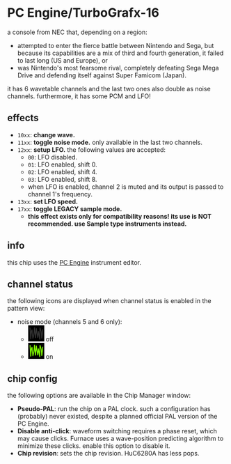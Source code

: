 # PC Engine/TurboGrafx-16

a console from NEC that, depending on a region:
- attempted to enter the fierce battle between Nintendo and Sega, but because its capabilities are a mix of third and fourth generation, it failed to last long (US and Europe), or
- was Nintendo's most fearsome rival, completely defeating Sega Mega Drive and defending itself against Super Famicom (Japan).

it has 6 wavetable channels and the last two ones also double as noise channels.
furthermore, it has some PCM and LFO!

## effects

- `10xx`: **change wave.**
- `11xx`: **toggle noise mode.** only available in the last two channels.
- `12xx`: **setup LFO.** the following values are accepted:
  - `00`: LFO disabled.
  - `01`: LFO enabled, shift 0.
  - `02`: LFO enabled, shift 4.
  - `03`: LFO enabled, shift 8.
  - when LFO is enabled, channel 2 is muted and its output is passed to channel 1's frequency.
- `13xx`: **set LFO speed.**
- `17xx`: **toggle LEGACY sample mode.**
  - **this effect exists only for compatibility reasons! its use is NOT recommended. use Sample type instruments instead.**

## info

this chip uses the [PC Engine](../4-instrument/pce.md) instrument editor.

## channel status

the following icons are displayed when channel status is enabled in the pattern view:

- noise mode (channels 5 and 6 only):
  - ![noise mode off](status-PCE-noise-off.png) off
  - ![noise mode on](status-PCE-noise-on.png) on

## chip config

the following options are available in the Chip Manager window:

- **Pseudo-PAL**: run the chip on a PAL clock. such a configuration has (probably) never existed, despite a planned official PAL version of the PC Engine.
- **Disable anti-click**: waveform switching requires a phase reset, which may cause clicks. Furnace uses a wave-position predicting algorithm to minimize these clicks. enable this option to disable it.
- **Chip revision**: sets the chip revision. HuC6280A has less pops.
